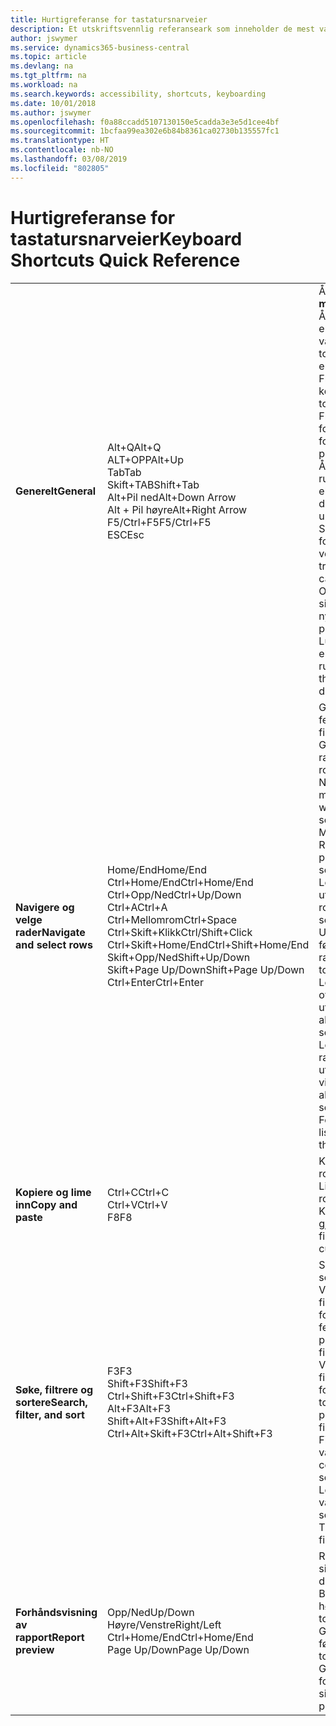 ```yaml
---
title: Hurtigreferanse for tastatursnarveier
description: Et utskriftsvennlig referanseark som inneholder de mest vanlige tastatursnarveiene.
author: jswymer
ms.service: dynamics365-business-central
ms.topic: article
ms.devlang: na
ms.tgt_pltfrm: na
ms.workload: na
ms.search.keywords: accessibility, shortcuts, keyboarding
ms.date: 10/01/2018
ms.author: jswymer
ms.openlocfilehash: f0a88ccadd5107130150e5cadda3e3e5d1cee4bf
ms.sourcegitcommit: 1bcfaa99ea302e6b84b8361ca02730b135557fc1
ms.translationtype: HT
ms.contentlocale: nb-NO
ms.lasthandoff: 03/08/2019
ms.locfileid: "802805"
---
```

# <a name="keyboard-shortcuts-quick-reference"></a><span data-ttu-id="d7f41-103">Hurtigreferanse for tastatursnarveier</span><span class="sxs-lookup"><span data-stu-id="d7f41-103">Keyboard Shortcuts Quick Reference</span></span>

||||  
|----------------|-----------|----------------|
|<span data-ttu-id="d7f41-104">**Generelt**</span><span class="sxs-lookup"><span data-stu-id="d7f41-104">**General**</span></span>|<span data-ttu-id="d7f41-105">Alt+Q</span><span class="sxs-lookup"><span data-stu-id="d7f41-105">Alt+Q</span></span><br /><span data-ttu-id="d7f41-106">ALT+OPP</span><span class="sxs-lookup"><span data-stu-id="d7f41-106">Alt+Up</span></span><br /><span data-ttu-id="d7f41-107">Tab</span><span class="sxs-lookup"><span data-stu-id="d7f41-107">Tab</span></span><br /><span data-ttu-id="d7f41-108">Skift+TAB</span><span class="sxs-lookup"><span data-stu-id="d7f41-108">Shift+Tab</span></span><br /><span data-ttu-id="d7f41-109">Alt+Pil ned</span><span class="sxs-lookup"><span data-stu-id="d7f41-109">Alt+Down Arrow</span></span><br /><span data-ttu-id="d7f41-110">Alt + Pil høyre</span><span class="sxs-lookup"><span data-stu-id="d7f41-110">Alt+Right Arrow</span></span><br /><span data-ttu-id="d7f41-111">F5/Ctrl+F5</span><span class="sxs-lookup"><span data-stu-id="d7f41-111">F5/Ctrl+F5</span></span><br /><span data-ttu-id="d7f41-112">ESC</span><span class="sxs-lookup"><span data-stu-id="d7f41-112">Esc</span></span>|<span data-ttu-id="d7f41-113">Åpne **Fortell meg**</span><span class="sxs-lookup"><span data-stu-id="d7f41-113">Open **Tell me**</span></span><br /><span data-ttu-id="d7f41-114">Åpne verktøytips eller valideringsfeil</span><span class="sxs-lookup"><span data-stu-id="d7f41-114">Open tooltip or validation error</span></span><br /><span data-ttu-id="d7f41-115">Flytte fokus til neste kontroll</span><span class="sxs-lookup"><span data-stu-id="d7f41-115">Move focus to the next control</span></span><br /><span data-ttu-id="d7f41-116">Flytte fokus til forrige kontroll</span><span class="sxs-lookup"><span data-stu-id="d7f41-116">Move focus to the previous control</span></span><br /><span data-ttu-id="d7f41-117">Åpne en rullegardinmeny eller slå opp</span><span class="sxs-lookup"><span data-stu-id="d7f41-117">Open a drop-down or look up</span></span><br /><span data-ttu-id="d7f41-118">Se transaksjonene for beregnet verdi</span><span class="sxs-lookup"><span data-stu-id="d7f41-118">See the transactions for calculated value</span></span><br /><span data-ttu-id="d7f41-119">Oppdatere / laste inn side på nytt</span><span class="sxs-lookup"><span data-stu-id="d7f41-119">Refresh/reload page</span></span><br /><span data-ttu-id="d7f41-120">Lukk gjeldende side eller rullegardinliste.</span><span class="sxs-lookup"><span data-stu-id="d7f41-120">Close the current page or drop-down.</span></span>|
|<span data-ttu-id="d7f41-121">**Navigere og velge rader**</span><span class="sxs-lookup"><span data-stu-id="d7f41-121">**Navigate and select rows**</span></span>| <span data-ttu-id="d7f41-122">Home/End</span><span class="sxs-lookup"><span data-stu-id="d7f41-122">Home/End</span></span><br /><span data-ttu-id="d7f41-123">Ctrl+Home/End</span><span class="sxs-lookup"><span data-stu-id="d7f41-123">Ctrl+Home/End</span></span> <br /><span data-ttu-id="d7f41-124">Ctrl+Opp/Ned</span><span class="sxs-lookup"><span data-stu-id="d7f41-124">Ctrl+Up/Down</span></span><br /><span data-ttu-id="d7f41-125">Ctrl+A</span><span class="sxs-lookup"><span data-stu-id="d7f41-125">Ctrl+A</span></span> <br /><span data-ttu-id="d7f41-126">Ctrl+Mellomrom</span><span class="sxs-lookup"><span data-stu-id="d7f41-126">Ctrl+Space</span></span><br /><span data-ttu-id="d7f41-127">Ctrl+Skift+Klikk</span><span class="sxs-lookup"><span data-stu-id="d7f41-127">Ctrl/Shift+Click</span></span><br /><span data-ttu-id="d7f41-128">Ctrl+Skift+Home/End</span><span class="sxs-lookup"><span data-stu-id="d7f41-128">Ctrl+Shift+Home/End</span></span><br /><span data-ttu-id="d7f41-129">Skift+Opp/Ned</span><span class="sxs-lookup"><span data-stu-id="d7f41-129">Shift+Up/Down</span></span><br /><span data-ttu-id="d7f41-130">Skift+Page Up/Down</span><span class="sxs-lookup"><span data-stu-id="d7f41-130">Shift+Page Up/Down</span></span><br /><span data-ttu-id="d7f41-131">Ctrl+Enter</span><span class="sxs-lookup"><span data-stu-id="d7f41-131">Ctrl+Enter</span></span>| <span data-ttu-id="d7f41-132">Gå til første/siste felt</span><span class="sxs-lookup"><span data-stu-id="d7f41-132">Go to first/last field</span></span><br /><span data-ttu-id="d7f41-133">Gå til første/siste rad</span><span class="sxs-lookup"><span data-stu-id="d7f41-133">Go to first/last row</span></span><br /><span data-ttu-id="d7f41-134">Navigere uten å tape merkingen</span><span class="sxs-lookup"><span data-stu-id="d7f41-134">Navigate without losing selection</span></span><br /><span data-ttu-id="d7f41-135">Merke alt</span><span class="sxs-lookup"><span data-stu-id="d7f41-135">Select all</span></span><br /><span data-ttu-id="d7f41-136">Radvalg på/av</span><span class="sxs-lookup"><span data-stu-id="d7f41-136">Toggle row selection</span></span><br /> <span data-ttu-id="d7f41-137">Legge til raden(e) i utvalget</span><span class="sxs-lookup"><span data-stu-id="d7f41-137">Add the row/rows to the selection</span></span><br /><span data-ttu-id="d7f41-138">Utvider valget til første/siste rad</span><span class="sxs-lookup"><span data-stu-id="d7f41-138">Extend selection to first/last row</span></span><br /><span data-ttu-id="d7f41-139">Legge til rad over/under utvalget</span><span class="sxs-lookup"><span data-stu-id="d7f41-139">Add row above/below to selection</span></span><br /><span data-ttu-id="d7f41-140">Legge til alle synlige rader over/under i utvalget</span><span class="sxs-lookup"><span data-stu-id="d7f41-140">Add all visible rows above/below to selection</span></span><br /><span data-ttu-id="d7f41-141">Fokuserer ut fra listen</span><span class="sxs-lookup"><span data-stu-id="d7f41-141">Focus out of the list</span></span>|
|<span data-ttu-id="d7f41-142">**Kopiere og lime inn**</span><span class="sxs-lookup"><span data-stu-id="d7f41-142">**Copy and paste**</span></span>|<span data-ttu-id="d7f41-143">Ctrl+C</span><span class="sxs-lookup"><span data-stu-id="d7f41-143">Ctrl+C</span></span><br /><span data-ttu-id="d7f41-144">Ctrl+V</span><span class="sxs-lookup"><span data-stu-id="d7f41-144">Ctrl+V</span></span><br /><span data-ttu-id="d7f41-145">F8</span><span class="sxs-lookup"><span data-stu-id="d7f41-145">F8</span></span>|<span data-ttu-id="d7f41-146">Kopiere rader</span><span class="sxs-lookup"><span data-stu-id="d7f41-146">Copy rows</span></span><br /><span data-ttu-id="d7f41-147">Lim inn rader</span><span class="sxs-lookup"><span data-stu-id="d7f41-147">Paste rows</span></span><br /><span data-ttu-id="d7f41-148">Kopiere feltet over til gjeldende rad</span><span class="sxs-lookup"><span data-stu-id="d7f41-148">Copy field above into current row</span></span>|
|<span data-ttu-id="d7f41-149">**Søke, filtrere og sortere**</span><span class="sxs-lookup"><span data-stu-id="d7f41-149">**Search, filter, and sort**</span></span>|<span data-ttu-id="d7f41-150">F3</span><span class="sxs-lookup"><span data-stu-id="d7f41-150">F3</span></span><br /><span data-ttu-id="d7f41-151">Shift+F3</span><span class="sxs-lookup"><span data-stu-id="d7f41-151">Shift+F3</span></span><br /><span data-ttu-id="d7f41-152">Ctrl+Shift+F3</span><span class="sxs-lookup"><span data-stu-id="d7f41-152">Ctrl+Shift+F3</span></span><br /><span data-ttu-id="d7f41-153">Alt+F3</span><span class="sxs-lookup"><span data-stu-id="d7f41-153">Alt+F3</span></span><br /><span data-ttu-id="d7f41-154">Shift+Alt+F3</span><span class="sxs-lookup"><span data-stu-id="d7f41-154">Shift+Alt+F3</span></span><br /><span data-ttu-id="d7f41-155">Ctrl+Alt+Skift+F3</span><span class="sxs-lookup"><span data-stu-id="d7f41-155">Ctrl+Alt+Shift+F3</span></span>|<span data-ttu-id="d7f41-156">Slå søk på/av</span><span class="sxs-lookup"><span data-stu-id="d7f41-156">Toggle search</span></span><br /><span data-ttu-id="d7f41-157">Vise/skjule filtreringsruten. fokusere på feltfiltre</span><span class="sxs-lookup"><span data-stu-id="d7f41-157">Toggle filter pane; focus on field filters</span></span><br /><span data-ttu-id="d7f41-158">Vise/skjule filtreringsruten; fokusere på totalfiltre</span><span class="sxs-lookup"><span data-stu-id="d7f41-158">Toggle filter pane; focus on totals filters</span></span><br /><span data-ttu-id="d7f41-159">Filtrere på den valgte celleverdien</span><span class="sxs-lookup"><span data-stu-id="d7f41-159">Filter on selected cell value</span></span><br /><span data-ttu-id="d7f41-160">Legg til filter for valgt felt</span><span class="sxs-lookup"><span data-stu-id="d7f41-160">Add filter on selected field</span></span><br /><span data-ttu-id="d7f41-161">Tilbakestill filtre</span><span class="sxs-lookup"><span data-stu-id="d7f41-161">Reset filters</span></span>|
|<span data-ttu-id="d7f41-162">**Forhåndsvisning av rapport**</span><span class="sxs-lookup"><span data-stu-id="d7f41-162">**Report preview**</span></span>|<span data-ttu-id="d7f41-163">Opp/Ned</span><span class="sxs-lookup"><span data-stu-id="d7f41-163">Up/Down</span></span><br /><span data-ttu-id="d7f41-164">Høyre/Venstre</span><span class="sxs-lookup"><span data-stu-id="d7f41-164">Right/Left</span></span><br /><span data-ttu-id="d7f41-165">Ctrl+Home/End</span><span class="sxs-lookup"><span data-stu-id="d7f41-165">Ctrl+Home/End</span></span><br /><span data-ttu-id="d7f41-166">Page Up/Down</span><span class="sxs-lookup"><span data-stu-id="d7f41-166">Page Up/Down</span></span>|<span data-ttu-id="d7f41-167">Rulle opp og ned på siden</span><span class="sxs-lookup"><span data-stu-id="d7f41-167">Scroll up and down the page</span></span><br /><span data-ttu-id="d7f41-168">Bla til høyre/venstre</span><span class="sxs-lookup"><span data-stu-id="d7f41-168">Scroll to the right/left</span></span> <br /><span data-ttu-id="d7f41-169">Gå til den første/siste siden</span><span class="sxs-lookup"><span data-stu-id="d7f41-169">Go to the first/last page</span></span><br /><span data-ttu-id="d7f41-170">Gå til den forrige/neste siden</span><span class="sxs-lookup"><span data-stu-id="d7f41-170">Go to the previous/next page</span></span>|
